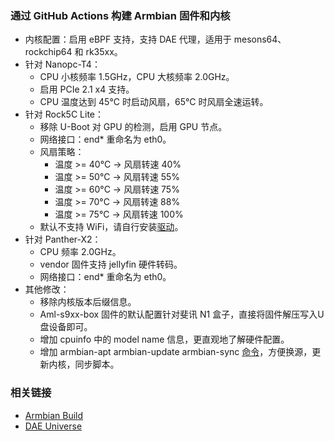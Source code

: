 ### 通过 GitHub Actions 构建 Armbian 固件和内核
- 内核配置：启用 eBPF 支持，支持 DAE 代理，适用于 mesons64、rockchip64 和 rk35xx。
- 针对 Nanopc-T4：
  - CPU 小核频率 1.5GHz，CPU 大核频率 2.0GHz。
  - 启用 PCIe 2.1 x4 支持。
  - CPU 温度达到 45°C 时启动风扇，65°C 时风扇全速运转。
- 针对 Rock5C Lite：
  - 移除 U-Boot 对 GPU 的检测，启用 GPU 节点。
  - 网络接口：end* 重命名为 eth0。
  - 风扇策略：
    - 温度 >= 40°C  -> 风扇转速 40%
    - 温度 >= 50°C  -> 风扇转速 55%
    - 温度 >= 60°C  -> 风扇转速 75%
    - 温度 >= 70°C  -> 风扇转速 88%
    - 温度 >= 75°C  -> 风扇转速 100%
  - 默认不支持 WiFi，请自行安装[驱动](https://github.com/radxa-pkg/aic8800)。
- 针对 Panther-X2：
  - CPU 频率 2.0GHz。
  - vendor 固件支持 jellyfin 硬件转码。
  - 网络接口：end* 重命名为 eth0。
- 其他修改： 
  - 移除内核版本后缀信息。
  - Aml-s9xx-box 固件的默认配置针对斐讯 N1 盒子，直接将固件解压写入U盘设备即可。
  - 增加 cpuinfo 中的 model name 信息，更直观地了解硬件配置。
  - 增加 armbian-apt armbian-update armbian-sync [命令](https://github.com/Zane-E/Armbian-Actions/blob/main/screenshot/screenshot.png)，方便换源，更新内核，同步脚本。

### 相关链接
- [Armbian Build](https://github.com/armbian/build)
- [DAE Universe](https://github.com/daeuniverse/dae)
